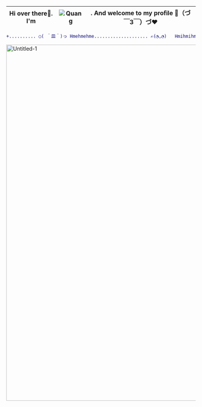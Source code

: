 |Hi over there👋. I'm | ![Quang](https://user-images.githubusercontent.com/92705154/149645080-a22d7fba-3d7f-4cd1-a586-7849c0f48212.png) | . And welcome to my profile 🎉（づ￣3￣）づ❤️
| --- | --- | --- |

```diff
+.......... ○( ＾皿＾)っ Hmehmehme.................... ✍️(◔◡◔)   Hmihmihmi.................... (￣y▽￣)╭   Hmohmohmo..........
```
<img width="945" alt="Untitled-1" src="https://user-images.githubusercontent.com/92705154/149646775-28ef560b-c5c0-4acf-bdb3-03e0a64437e7.png">

<!--
**VNNhatQuang/VNNhatQuang** is a ✨ _special_ ✨ repository because its `README.md` (this file) appears on your GitHub profile.

Here are some ideas to get you started:

- 🔭 I’m currently working on ...
- 🌱 I’m currently learning ...
- 👯 I’m looking to collaborate on ...
- 🤔 I’m looking for help with ...
- 💬 Ask me about ...
- 📫 How to reach me: ...
- 😄 Pronouns: ...
- ⚡ Fun fact: ...
-->
